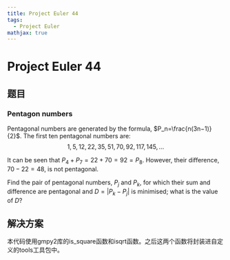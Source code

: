```yaml
---
title: Project Euler 44
tags:
  - Project Euler
mathjax: true
---
```

<escape><!-- more --></escape>

# Project Euler 44
## 题目
### Pentagon numbers
Pentagonal numbers are generated by the formula, $P_n=\frac{n(3n−1)}{2}$. The first ten pentagonal numbers are:
$$1, 5, 12, 22, 35, 51, 70, 92, 117, 145,\dots$$

It can be seen that $P_4 + P_7 = 22 + 70 = 92 = P_8$. However, their difference, $70 − 22 = 48$, is not pentagonal.

Find the pair of pentagonal numbers, $P_j$ and $P_k$, for which their sum and difference are pentagonal and $D = |P_k − P_j|$ is minimised; what is the value of $D$?

## 解决方案


本代码使用gmpy2库的is_square函数和isqrt函数。之后这两个函数将封装进自定义的tools工具包中。